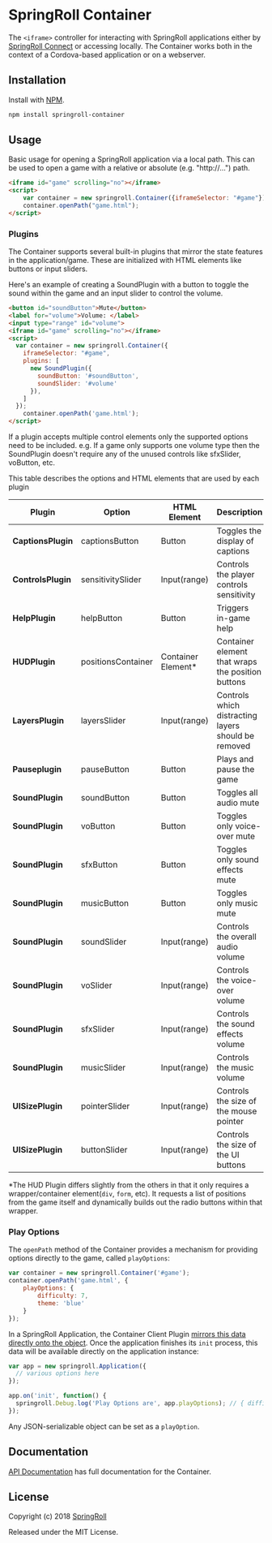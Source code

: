 # SpringRoll Container

The `<iframe>` controller for interacting with SpringRoll applications either by [SpringRoll Connect](https://github.com/SpringRoll/SpringRollConnect) or accessing locally. The Container works both in the context of a Cordova-based application or on a webserver.

## Installation

Install with [NPM](https://www.npmjs.com/).

```bash
npm install springroll-container
```

## Usage

Basic usage for opening a SpringRoll application via a local path. This can be used to open a game with a relative or absolute (e.g. "http://...") path.

```html
<iframe id="game" scrolling="no"></iframe>
<script>
    var container = new springroll.Container({iframeSelector: "#game"});
    container.openPath("game.html");
</script>
```

### Plugins

The Container supports several built-in plugins that mirror the state features in the application/game. These are initialized with HTML elements like buttons or input sliders.

Here's an example of creating a SoundPlugin with a button to toggle the sound within the game and an input slider to control the volume.

```html
<button id="soundButton">Mute</button>
<label for="volume">Volume: </label>
<input type="range" id="volume">
<iframe id="game" scrolling="no"></iframe>
<script>
  var container = new springroll.Container({
    iframeSelector: "#game",
    plugins: [
      new SoundPlugin({
        soundButton: '#soundButton',
        soundSlider: '#volume'
      }),
    ]
  });
	container.openPath('game.html');
</script>
```

If a plugin accepts multiple control elements only the supported options need to be included.
e.g. If a game only supports one volume type then the SoundPlugin doesn't require any of the unused controls like sfxSlider, voButton, etc.

This table describes the options and HTML elements that are used by each plugin

| Plugin | Option | HTML Element | Description |
|---|---|---|---|
| **CaptionsPlugin** | captionsButton | Button | Toggles the display of captions |
| **ControlsPlugin** | sensitivitySlider | Input(range) | Controls the player controls sensitivity |
| **HelpPlugin** | helpButton | Button | Triggers in-game help |
| **HUDPlugin** | positionsContainer | Container Element* | Container element that wraps the position buttons |
| **LayersPlugin** | layersSlider | Input(range) | Controls which distracting layers should be removed |
| **Pauseplugin** | pauseButton | Button | Plays and pause the game |
| **SoundPlugin** | soundButton | Button | Toggles all audio mute |
| **SoundPlugin** | voButton | Button | Toggles only voice-over mute |
| **SoundPlugin** | sfxButton | Button | Toggles only sound effects mute|
| **SoundPlugin** | musicButton | Button | Toggles only music mute |
| **SoundPlugin** | soundSlider | Input(range) | Controls the overall audio volume |
| **SoundPlugin** | voSlider | Input(range) | Controls the voice-over volume |
| **SoundPlugin** | sfxSlider |  Input(range) |Controls the sound effects volume |
| **SoundPlugin** | musicSlider | Input(range) | Controls the music volume |
| **UISizePlugin** | pointerSlider | Input(range) | Controls the size of the mouse pointer |
| **UISizePlugin** | buttonSlider | Input(range) | Controls the size of the UI buttons |

*The HUD Plugin differs slightly from the others in that it only requires a wrapper/container element(`div`, `form`, etc). It requests a list of positions from the game itself and dynamically builds out the radio buttons within that wrapper.



### Play Options
The `openPath` method of the Container provides a mechanism for providing options directly to the game, called
`playOptions`:

```javascript
var container = new springroll.Container('#game');
container.openPath('game.html', {
    playOptions: {
        difficulty: 7,
        theme: 'blue'
    }
});
```

In a SpringRoll Application, the Container Client Plugin [mirrors this data directly onto the object](https://github.com/SpringRoll/SpringRoll/blob/master/src/container-client/ContainerClientPlugin.js#L316).
Once the application finishes its `init` process, this data will be available directly on the application instance:

```javascript
var app = new springroll.Application({
  // various options here
});

app.on('init', function() {
  springroll.Debug.log('Play Options are', app.playOptions); // { difficulty: 7, theme: 'blue' }
});
```

Any JSON-serializable object can be set as a `playOption`.

## Documentation

[API Documentation](http://springroll.github.io/SpringRollContainer/) has full documentation for the Container.

## License

Copyright (c) 2018 [SpringRoll](http://github.com/SpringRoll)

Released under the MIT License.
